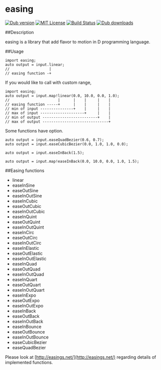 easing
====

[![Dub version](https://img.shields.io/dub/v/easing.svg)](https://code.dlang.org/packages/easing)
[![MIT License](http://img.shields.io/badge/license-MIT-blue.svg?style=flat)](https://github.com/tanitta/easing/blob/master/LICENSE)
[![Build Status](https://travis-ci.org/tanitta/easing.svg?branch=master)](https://travis-ci.org/tanitta/easing)
[![Dub downloads](https://img.shields.io/dub/dt/easing.svg)](https://code.dlang.org/packages/easing)

##Description

easing is a library that add flavor to motion in D programming language.

##Usage
```
import easing;
auto output = input.linear;
//                  |
// easing function -+

```

If you would like to call with custom range, 

```
import easing;
auto output = input.map!linear(0.0, 10.0, 0.0, 1.0);
//                      |      |    |     |    |
// easing function -----+      |    |     |    |
// min of input ---------------+    |     |    |
// max of input --------------------+     |    |
// min of output -------------------------+    |
// max of output ------------------------------+
```

Some functions have option.

```
auto output = input.easeQuadBezier(0.6, 0.7);
auto output = input.easeCubicBezier(0.0, 1.0, 1.0, 0.0);

auto output = input.easeInBack(1.5);
```

```
auto output = input.map!easeInBack(0.0, 10.0, 0.0, 1.0, 1.5);
```

##Easing functions

- linear
- easeInSine
- easeOutSine
- easeInOutSine
- easeInCubic
- easeOutCubic
- easeInOutCubic
- easeInQuint
- easeOutQuint
- easeInOutQuint
- easeInCirc
- easeOutCirc
- easeInOutCirc
- easeInElastic
- easeOutElastic
- easeInOutElastic
- easeInQuad
- easeOutQuad
- easeInOutQuad
- easeInQuart
- easeOutQuart
- easeInOutQuart
- easeInExpo
- easeOutExpo
- easeInOutExpo
- easeInBack
- easeOutBack
- easeInOutBack
- easeInBounce
- easeOutBounce
- easeInOutBounce
- easeCubicBezier
- easeQuadBezier

Please look at [http://easings.net/](http://easings.net/) regarding details of implemented functions.
